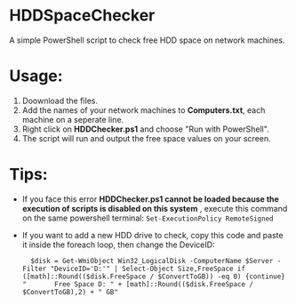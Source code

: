 # HDDSpaceChecker
A simple PowerShell script to check free HDD space on network machines.

# Usage:
1. Doownload the files.
2. Add the names of your network machines to **Computers.txt**, each machine on a seperate line.
2. Right click on **HDDChecker.ps1** and choose "Run with PowerShell".
3. The script will run and output the free space values on your screen.

# Tips:
* If you face this error **HDDChecker.ps1 cannot be loaded because the execution of scripts is disabled on this system** , execute this command on the same powershell terminal: `Set-ExecutionPolicy RemoteSigned`
* If you want to add a new HDD drive to check, copy this code and paste it inside the foreach loop, then change the DeviceID:

	`	$disk = Get-WmiObject Win32_LogicalDisk -ComputerName $Server -Filter "DeviceID='D:'" | Select-Object Size,FreeSpace
	    if ([math]::Round(($disk.FreeSpace / $ConvertToGB)) -eq 0) {continue}
		"		Free Space D: " + [math]::Round(($disk.FreeSpace / $ConvertToGB),2) + " GB"
	`
